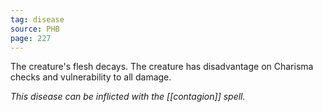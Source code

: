 ```yaml
---
tag: disease
source: PHB
page: 227
---
```


The creature's flesh decays. The creature has disadvantage on Charisma checks and vulnerability to all damage.

_This disease can be inflicted with the [[contagion]] spell._




